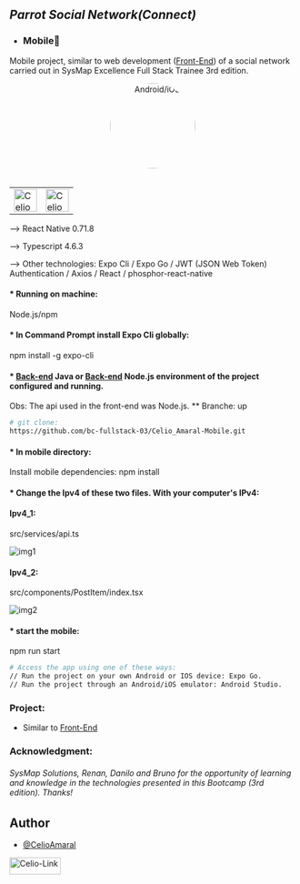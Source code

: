 ## <i> Parrot Social Network(Connect) </i>
- ### Mobile:iphone:
Mobile project, similar to web development ([Front-End](https://github.com/bc-fullstack-03/Celio_Amaral-Frontend)) of a social network carried out in SysMap Excellence Full Stack Trainee 3rd edition.

<div align="center">
  <img align="center" alt="Android/iOS" height="150" widith= "150" style="border-radius: 50%;" src="https://codenesia.id/storage/2022/04/react-native_large.jpeg">
</div><br>

<table>
  <tr>
    <td><img align="center" alt="Celio-React-Native" height="40" width="40" src="https://ih1.redbubble.net/image.1461225025.4684/ur,pin_large_front,square,600x600.jpg"></td>
    <td><img align="center" alt="Celio-Typescript" height="40" width="40" src="https://cdn.jsdelivr.net/gh/devicons/devicon/icons/typescript/typescript-original.svg"></td>
  </tr>
 </table>
 
--> React Native 0.71.8
 
--> Typescript 4.6.3
 
--> Other technologies: Expo Cli / Expo Go / JWT (JSON Web Token) Authentication / Axios / React / phosphor-react-native

#### * Running on machine:
Node.js/npm

#### * In Command Prompt install Expo Cli globally:
npm install -g expo-cli

#### * [Back-end](https://github.com/bc-fullstack-03/Celio_Amaral-Backend) Java or [Back-end](https://github.com/CelioAmaral/backend/tree/up) Node.js environment of the project configured and running.

Obs: The api used in the front-end was Node.js.
** Branche: up

```bash
# git clone:
https://github.com/bc-fullstack-03/Celio_Amaral-Mobile.git
```

#### * In mobile directory:
Install mobile dependencies:
npm install

#### * Change the Ipv4 of these two files. With your computer's IPv4:
#### Ipv4_1:
src/services/api.ts

![img1](https://github.com/bc-fullstack-03/Celio-Amaral_Mobile/blob/main/public/ipv4_1.png)

#### Ipv4_2:
src/components/PostItem/index.tsx

![img2](https://github.com/bc-fullstack-03/Celio-Amaral_Mobile/blob/main/public/ipv4_2.png)

#### * start the mobile:
npm run start

```bash
# Access the app using one of these ways:
// Run the project on your own Android or IOS device: Expo Go.
// Run the project through an Android/iOS emulator: Android Studio.
```

### Project:
- Similar to [Front-End](https://github.com/bc-fullstack-03/Celio_Amaral-Frontend)

### Acknowledgment:
<h6 align="left">
SysMap Solutions, Renan, Danilo and Bruno for the opportunity of learning and knowledge in the technologies presented in this Bootcamp (3rd edition). Thanks!
</h6>

## Author
- [@CelioAmaral](https://github.com/CelioAmaral)
<div>
  <a href="https://www.linkedin.com/in/celioamaral20" target="_blank"><img align="center" alt="Celio-Link" height="30" width="90" src="https://img.shields.io/badge/-LinkedIn-%230077B5?style=flat&logo=linkedin&logoColor=white" target="_blank"></a> 
</div>
